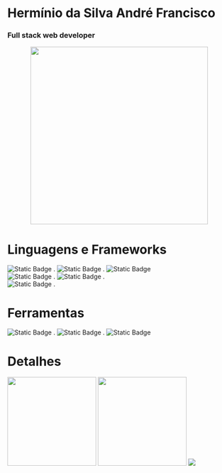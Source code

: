 <h1>Hermínio da Silva André Francisco</h1>

<h3>Full stack web developer</h3>

<div align="center">
 <img width="400px" src="alex silva.gif" />
</div>

<h1> Linguagens e Frameworks </h1>

<div>
  <img alt="Static Badge" src="https://img.shields.io/badge/HTML5-0?style=social&logo=html5"> .
  <img alt="Static Badge" src="https://img.shields.io/badge/CSS3-0?style=social&logo=css3"> .
  <img alt="Static Badge" src="https://img.shields.io/badge/SASS-0?style=social&logo=sass">

 <div>
   <img alt="Static Badge" src="https://img.shields.io/badge/JAVASCRIPT-0?style=social&logo=JavaScript&logoColor=yellow"> .
   <img alt="Static Badge" src="https://img.shields.io/badge/TYPESCRIPT-0?style=social&logo=TypeScript&logoColor=blue"> .
 </div>

 <div>
   <img alt="Static Badge" src="https://img.shields.io/badge/REACT?style=social&logo=React"> . 
  </div>
</div>

  <h1> Ferramentas </h1>
  
  <img alt="Static Badge" src="https://img.shields.io/badge/GIT-0?style=social&logo=git"> .
  <img alt="Static Badge" src="https://img.shields.io/badge/GITHUB-0?style=social&logo=github"> .
  <img alt="Static Badge" src="https://img.shields.io/badge/POSTMAN-0?style=social&logo=postman">

<div>
 <h1> Detalhes </h1>
<img   height="200em" src="https://github-readme-stats.vercel.app/api?username=AlexSilvaCB&count_private=true&show_icons=true&theme=dracula"/>

<img height="200em" src="https://github-readme-stats.vercel.app/api/top-langs/?username=AlexSilvaCB&layout=compact&theme=dracula"/>
<img src="https://github.com/LuigiGF/LuigiGF/blob/output/github-contribution-grid-snake.svg">
</div>
